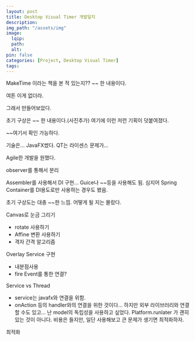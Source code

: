 ```yaml
---
layout: post
title: Desktop Visual Timer 개발일지
description:
img_path: "/assets/img"
image:
  lqip:
  path:
  alt:
pin: false
categories: [Project, Desktop Visual Timer]
tags:
---
```


MakeTime 이라는 책을 본 적 있는지??
~~ 한 내용이다.

여튼 이게 없더라.

그래서 만들어보았다.

초기 구상은 ~~ 한 내용이다.(사진추가)
여기에 이런 저런 기획이 덧붙여졌다.

~~여기서 확인 가능하다.

기술은... JavaFX썼다.
QT는 라이센스 문제가...

Agile한 개발을 원했다.

observer를 통해서 분리

Assembler를 사용해서 DI 구현...
Guice나 ~~등을 사용해도 됨. 심지어 Spring Container를 DI용도로만 사용하는 경우도 봤음.

초기 구상도는 대충 ~~한 느낌. 어떻게 될 지는 몰랐다.

Canvas로 눈금 그리기

- rotate 사용하기
- Affine 변환 사용하기
- 격자 간격 알고리즘

Overlay Service 구현

- 내분점사용
- fire Event를 통한 연결?

Service vs Thread

- service는 javafx와 연결을 위함.
- onAction 등의 handler와의 연결을 위한 것이다...
  하지만 외부 라이브러리와 연결할 수도 있고... 난 model의 독립성을 사용하고 싶었다.
  Platform.runlater 가 괜히 있는 것이 아니다. 비용은 들지만, 일단 사용해보고 큰 문제가 생기면 최적화하자.

최적화
